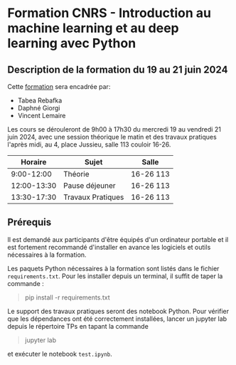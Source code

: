 # Formation CNRS - Introduction au machine learning et au deep learning avec Python

## Description de la formation du 19 au 21 juin 2024

Cette [formation](https://cnrsformation.cnrs.fr/introduction-machine-learning-deep-learning-avec-python?axe=160) sera encadrée par:

- Tabea Rebafka
- Daphné Giorgi
- Vincent Lemaire 

Les cours se dérouleront de 9h00 à 17h30 du mercredi 19 au vendredi 21 juin 2024, avec une session théorique le matin et des travaux pratiques l'après midi, au 4, place Jussieu, salle 113 couloir 16-26.


| Horaire     | Sujet             | Salle     |
|---------    |-------            |-------    |
| 9:00-12:00  | Théorie           | 16-26 113 |
| 12:00-13:30 | Pause déjeuner    | 16-26 113 |
| 13:30-17:30 | Travaux Pratiques | 16-26 113 |



## Prérequis

Il est demandé aux participants d'être équipés d'un ordinateur portable et il est fortement recommandé d'installer en avance les logiciels et outils nécessaires à la formation.

Les paquets Python nécessaires à la formation sont listés dans le fichier `requirements.txt`. Pour les installer depuis un terminal, il suffit de taper la commande :

> pip install -r requirements.txt

Le support des travaux pratiques seront des notebook Python. Pour vérifier que les dépendances ont été correctement installées, lancer un jupyter lab depuis le répertoire TPs en tapant la commande

> jupyter lab

et exécuter le notebook `test.ipynb`.
